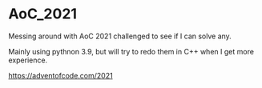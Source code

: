 # AoC_2021

Messing around with AoC 2021 challenged to see if I can solve any.

Mainly using pythnon 3.9, but will try to redo them in C++ when I get more experience.

https://adventofcode.com/2021
